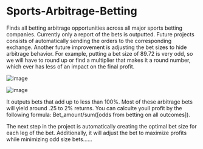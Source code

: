 # Sports-Arbitrage-Betting
Finds all betting arbitrage opportunities across all major sports betting companies. Currently only a report of the bets is outputted. Future projects consists of automatically sending the orders to the corresponding exchange.  Another future improvement is adjusting the bet sizes to hide arbitrage behavior. For example, putting a bet size of 89.72 is very odd, so we will have to round up or find a multiplier that makes it a round number, which ever has less of an impact on the final profit.


![image](https://user-images.githubusercontent.com/65280357/205215899-bb5810b3-a9d4-4b2f-adc7-836cae4f7bdc.png)


![image](https://user-images.githubusercontent.com/65280357/205215848-d7e40cd4-cd6b-47dd-8242-f599c5ce334d.png)

It outputs bets that add up to less than 100%. Most of these arbitrage bets will yield around .25 to 2% returns. 
You can calculte youll profit by the following formula: Bet_amount/sum([odds from betting on all outcomes]). 

The next step in the project is automatically creating the optimal bet size for each leg of the bet. Additionally, it will adjust the bet to maximize profits while minimizing odd size bets......

